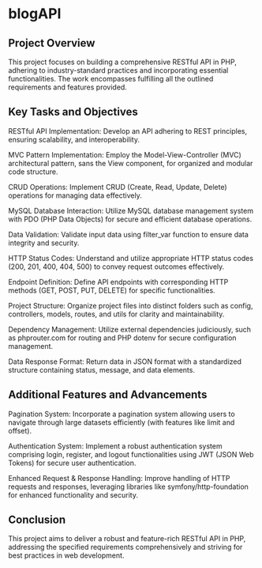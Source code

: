 # blogAPI

## Project Overview
This project focuses on building a comprehensive RESTful API in PHP, adhering to industry-standard practices and incorporating essential functionalities. The work encompasses fulfilling all the outlined requirements and features provided.

## Key Tasks and Objectives
RESTful API Implementation: Develop an API adhering to REST principles, ensuring scalability, and interoperability.

MVC Pattern Implementation: Employ the Model-View-Controller (MVC) architectural pattern, sans the View component, for organized and modular code structure.

CRUD Operations: Implement CRUD (Create, Read, Update, Delete) operations for managing data effectively.

MySQL Database Interaction: Utilize MySQL database management system with PDO (PHP Data Objects) for secure and efficient database operations.

Data Validation: Validate input data using filter_var function to ensure data integrity and security.

HTTP Status Codes: Understand and utilize appropriate HTTP status codes (200, 201, 400, 404, 500) to convey request outcomes effectively.

Endpoint Definition: Define API endpoints with corresponding HTTP methods (GET, POST, PUT, DELETE) for specific functionalities.

Project Structure: Organize project files into distinct folders such as config, controllers, models, routes, and utils for clarity and maintainability.

Dependency Management: Utilize external dependencies judiciously, such as phprouter.com for routing and PHP dotenv for secure configuration management.

Data Response Format: Return data in JSON format with a standardized structure containing status, message, and data elements.

## Additional Features and Advancements
Pagination System: Incorporate a pagination system allowing users to navigate through large datasets efficiently (with features like limit and offset).

Authentication System: Implement a robust authentication system comprising login, register, and logout functionalities using JWT (JSON Web Tokens) for secure user authentication.

Enhanced Request & Response Handling: Improve handling of HTTP requests and responses, leveraging libraries like symfony/http-foundation for enhanced functionality and security.

## Conclusion
This project aims to deliver a robust and feature-rich RESTful API in PHP, addressing the specified requirements comprehensively and striving for best practices in web development.

